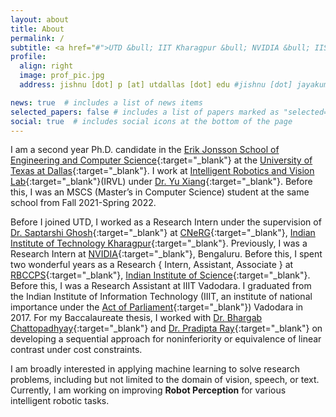 ```yaml
---
layout: about
title: About
permalink: /
subtitle: <a href="#">UTD &bull; IIT Kharagpur &bull; NVIDIA &bull; IISc &bull; IIIT Vadodara</a>
profile:
  align: right
  image: prof_pic.jpg
  address: jishnu [dot] p [at] utdallas [dot] edu #jishnu [dot] jayakumar182 [at] gmail [dot] com

news: true  # includes a list of news items
selected_papers: false # includes a list of papers marked as "selected={true}"
social: true  # includes social icons at the bottom of the page
---
```


I am a second year Ph.D. candidate in the [Erik Jonsson School of Engineering and Computer Science](https://engineering.utdallas.edu){:target="_blank"} at the [University of Texas at Dallas](https://www.utdallas.edu){:target="_blank"}. I work at [Intelligent Robotics and Vision Lab](https://labs.utdallas.edu/irvl/){:target="_blank"}(IRVL) under [Dr. Yu Xiang](https://yuxng.github.io/){:target="_blank"}. Before this, I was an MSCS (Master’s in Computer Science) student at the same school from Fall 2021-Spring 2022.

Before I joined UTD, I worked as a Research Intern under the supervision of [Dr. Saptarshi Ghosh](https://sites.google.com/site/saptarshighosh/){:target="_blank"} at [CNeRG](https://cnerg-iitkgp.github.io/){:target="_blank"}, [Indian Institute of Technology Kharagpur](http://cse.iitkgp.ac.in/){:target="_blank"}. Previously, I was a Research Intern at [NVIDIA](https://www.nvidia.com/en-in){:target="_blank"}, Bengaluru. Before this, I spent two wonderful years as a Research { Intern, Assistant, Associate } at [RBCCPS](https://cps.iisc.ac.in/){:target="_blank"}, [Indian Institute of Science](https://www.iisc.ac.in/){:target="_blank"}. Before this, I was a Research Assistant at IIIT Vadodara. I graduated from the Indian Institute of Information Technology (IIIT, an institute of national importance under the [Act of Parliament](https://egazette.nic.in/writereaddata/2017/177925.pdf){:target="_blank"}) Vadodara in 2017. For my Baccalaureate thesis, I worked with [Dr. Bhargab Chattopadhyay](https://vidwan.inflibnet.ac.in/profile/123829){:target="_blank"} and [Dr. Pradipta Ray](https://personal.utdallas.edu/~pradiptaray/){:target="_blank"} on developing a sequential approach for noninferiority or equivalence of linear contrast under cost constraints.

I am broadly interested in applying machine learning to solve research problems, including but not limited to the domain of vision, speech, or text. Currently, I am working on improving **Robot Perception** for various intelligent robotic tasks.
